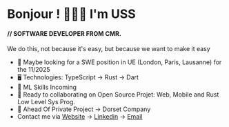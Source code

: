 Bonjour ! 👦🏾🤝 I'm USS
=======================================================================================================================================

#### // SOFTWARE DEVELOPER FROM CMR.
We do this, not because it's easy, but because we want to make it easy

* 👀 Maybe looking for a SWE position in UE (London, Paris, Lausanne) for the 11/2025
* 🖥️ Technologies: TypeScript → Rust → Dart
* 🌱 ML Skills Incoming
* 🤝 Ready to collaborating on Open Source Projet: Web, Mobile and Rust Low Level Sys Prog.
* 🪽 Ahead Of Private Project → Dorset Company
* Contact me via [Website](https://uss-franckmekoulou.web.app/) → [Linkedin](https://www.linkedin.com/in/franck-mekoulou/) → [Email](mailto:franckmekoulou.dev@hotmail.com)

